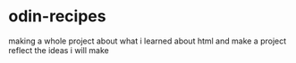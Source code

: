 # odin-recipes
making a whole project about what i learned about html and make a project reflect the ideas i will make
